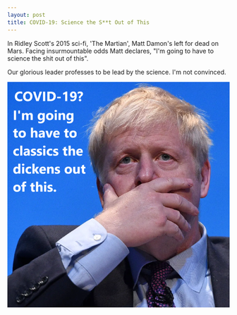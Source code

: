 ```yaml
---
layout: post
title: COVID-19: Science the S**t Out of This
---
```


In Ridley Scott's 2015 sci-fi, 'The Martian', Matt Damon's left for dead on Mars. Facing insurmountable odds Matt declares, "I'm going to have to science the shit out of this".

Our glorious leader professes to be lead by the science. I'm not convinced.

![Boris is going to classics the dickens out of COVID](/images/bojo_classics.png)

